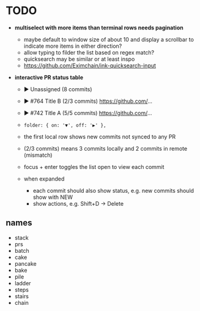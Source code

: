 # TODO

- **multiselect with more items than terminal rows needs pagination**

  - maybe default to window size of about 10 and display a scrollbar to indicate more items in either direction?
  - allow typing to filder the list based on regex match?
  - quicksearch may be similar or at least inspo
  - https://github.com/Eximchain/ink-quicksearch-input

- **interactive PR status table**

  - ▶ Unassigned (8 commits)
  - ▶ #764 Title B (2/3 commits) https://github.com/...
  - ▶ #742 Title A (5/5 commits) https://github.com/...

  - `folder: { on: '▼', off: '▶' },`
  - the first local row shows new commits not synced to any PR
  - (2/3 commits) means 3 commits locally and 2 commits in remote (mismatch)
  - focus + enter toggles the list open to view each commit
  - when expanded
    - each commit should also show status, e.g. new commits should show with NEW
    - show actions, e.g. Shift+D -> Delete

## names

- stack
- prs
- batch
- cake
- pancake
- bake
- pile
- ladder
- steps
- stairs
- chain
